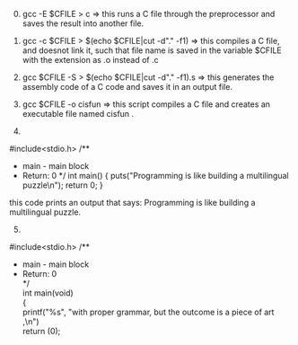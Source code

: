 0) gcc -E $CFILE > c => this runs a C file through the preprocessor and saves the result into another file.

1) gcc -c $CFILE > $(echo $CFILE|cut -d"." -f1) => this compiles a C file, and doesnot link it, such that file name is saved in the variable $CFILE with the extension as .o instead of .c

2) gcc $CFILE -S > $(echo $CFILE|cut -d"." -f1).s => this generates the assembly code of a C code and saves it in an output file.

3) gcc $CFILE -o cisfun => this script compiles a C file and creates an executable file named cisfun .

4)
#include<stdio.h>
/**
 * main - main block
 * Return: 0
*/
int main()
{
puts("Programming is like building a multilingual puzzle\n");
return 0;
}

this code prints an output that says: Programming is like building a multilingual puzzle.

5)
#include<stdio.h>
/**                                                                 
* main - main block                                                 
* Return: 0                                                         
*/                                                                  
int main(void)                                                      
{                                                                   
printf("%s", "with proper grammar, but the outcome is a piece of art\
,\n")                                                                
return (0);